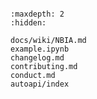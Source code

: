 ```{include} ../README.md
```

```{toctree}
:maxdepth: 2
:hidden:

docs/wiki/NBIA.md
example.ipynb
changelog.md
contributing.md
conduct.md
autoapi/index
```